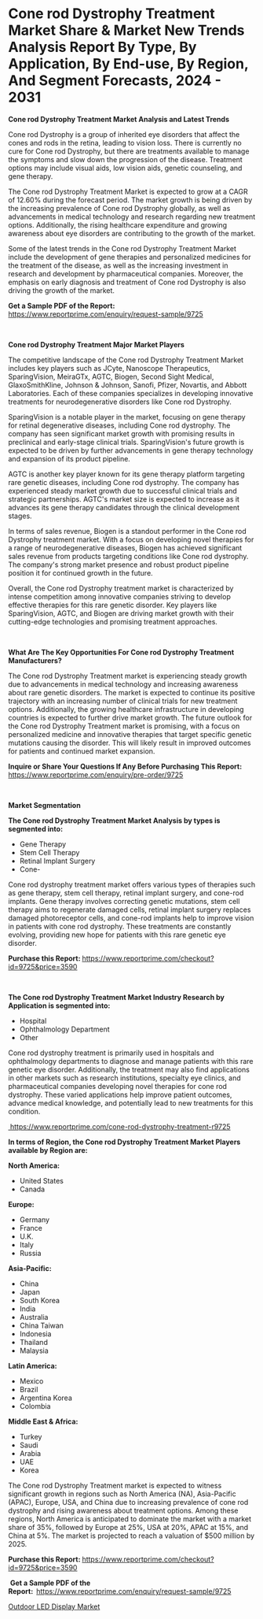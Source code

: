 <p><h1>Cone rod Dystrophy Treatment Market Share & Market New Trends Analysis Report By Type, By Application, By End-use, By Region, And Segment Forecasts, 2024 - 2031</h1></p><p><strong>Cone rod Dystrophy Treatment Market Analysis and Latest Trends</strong></p>
<p><p>Cone rod Dystrophy is a group of inherited eye disorders that affect the cones and rods in the retina, leading to vision loss. There is currently no cure for Cone rod Dystrophy, but there are treatments available to manage the symptoms and slow down the progression of the disease. Treatment options may include visual aids, low vision aids, genetic counseling, and gene therapy.</p><p>The Cone rod Dystrophy Treatment Market is expected to grow at a CAGR of 12.60% during the forecast period. The market growth is being driven by the increasing prevalence of Cone rod Dystrophy globally, as well as advancements in medical technology and research regarding new treatment options. Additionally, the rising healthcare expenditure and growing awareness about eye disorders are contributing to the growth of the market.</p><p>Some of the latest trends in the Cone rod Dystrophy Treatment Market include the development of gene therapies and personalized medicines for the treatment of the disease, as well as the increasing investment in research and development by pharmaceutical companies. Moreover, the emphasis on early diagnosis and treatment of Cone rod Dystrophy is also driving the growth of the market.</p></p>
<p><strong>Get a Sample PDF of the Report:&nbsp;</strong> <a href="https://www.reportprime.com/enquiry/request-sample/9725">https://www.reportprime.com/enquiry/request-sample/9725</a></p>
<p>&nbsp;</p>
<p><strong>Cone rod Dystrophy Treatment Major Market Players</strong></p>
<p><p>The competitive landscape of the Cone rod Dystrophy Treatment Market includes key players such as JCyte, Nanoscope Therapeutics, SparingVision, MeiraGTx, AGTC, Biogen, Second Sight Medical, GlaxoSmithKline, Johnson & Johnson, Sanofi, Pfizer, Novartis, and Abbott Laboratories. Each of these companies specializes in developing innovative treatments for neurodegenerative disorders like Cone rod Dystrophy.</p><p>SparingVision is a notable player in the market, focusing on gene therapy for retinal degenerative diseases, including Cone rod dystrophy. The company has seen significant market growth with promising results in preclinical and early-stage clinical trials. SparingVision's future growth is expected to be driven by further advancements in gene therapy technology and expansion of its product pipeline.</p><p>AGTC is another key player known for its gene therapy platform targeting rare genetic diseases, including Cone rod dystrophy. The company has experienced steady market growth due to successful clinical trials and strategic partnerships. AGTC's market size is expected to increase as it advances its gene therapy candidates through the clinical development stages.</p><p>In terms of sales revenue, Biogen is a standout performer in the Cone rod Dystrophy treatment market. With a focus on developing novel therapies for a range of neurodegenerative diseases, Biogen has achieved significant sales revenue from products targeting conditions like Cone rod dystrophy. The company's strong market presence and robust product pipeline position it for continued growth in the future.</p><p>Overall, the Cone rod Dystrophy treatment market is characterized by intense competition among innovative companies striving to develop effective therapies for this rare genetic disorder. Key players like SparingVision, AGTC, and Biogen are driving market growth with their cutting-edge technologies and promising treatment approaches.</p></p>
<p>&nbsp;</p>
<p><strong>What Are The Key Opportunities For Cone rod Dystrophy Treatment Manufacturers?</strong></p>
<p><p>The Cone rod Dystrophy Treatment market is experiencing steady growth due to advancements in medical technology and increasing awareness about rare genetic disorders. The market is expected to continue its positive trajectory with an increasing number of clinical trials for new treatment options. Additionally, the growing healthcare infrastructure in developing countries is expected to further drive market growth. The future outlook for the Cone rod Dystrophy Treatment market is promising, with a focus on personalized medicine and innovative therapies that target specific genetic mutations causing the disorder. This will likely result in improved outcomes for patients and continued market expansion.</p></p>
<p><strong>Inquire or Share Your Questions If Any Before Purchasing This Report:</strong> <a href="https://www.reportprime.com/enquiry/pre-order/9725">https://www.reportprime.com/enquiry/pre-order/9725</a></p>
<p>&nbsp;</p>
<p><strong>Market Segmentation</strong></p>
<p><strong>The Cone rod Dystrophy Treatment Market Analysis by types is segmented into:</strong></p>
<p><ul><li>Gene Therapy</li><li>Stem Cell Therapy</li><li>Retinal Implant Surgery</li><li>Cone-</li></ul></p>
<p><p>Cone rod dystrophy treatment market offers various types of therapies such as gene therapy, stem cell therapy, retinal implant surgery, and cone-rod implants. Gene therapy involves correcting genetic mutations, stem cell therapy aims to regenerate damaged cells, retinal implant surgery replaces damaged photoreceptor cells, and cone-rod implants help to improve vision in patients with cone rod dystrophy. These treatments are constantly evolving, providing new hope for patients with this rare genetic eye disorder.</p></p>
<p><strong>Purchase this Report:&nbsp;</strong><a href="https://www.reportprime.com/checkout?id=9725&price=3590">https://www.reportprime.com/checkout?id=9725&price=3590</a></p>
<p>&nbsp;</p>
<p><strong>The Cone rod Dystrophy Treatment Market Industry Research by Application is segmented into:</strong></p>
<p><ul><li>Hospital</li><li>Ophthalmology Department</li><li>Other</li></ul></p>
<p><p>Cone rod dystrophy treatment is primarily used in hospitals and ophthalmology departments to diagnose and manage patients with this rare genetic eye disorder. Additionally, the treatment may also find applications in other markets such as research institutions, specialty eye clinics, and pharmaceutical companies developing novel therapies for cone rod dystrophy. These varied applications help improve patient outcomes, advance medical knowledge, and potentially lead to new treatments for this condition.</p></p>
<p><a href="https://www.reportprime.com/cone-rod-dystrophy-treatment-r9725">&nbsp;https://www.reportprime.com/cone-rod-dystrophy-treatment-r9725</a></p>
<p><strong>In terms of Region, the Cone rod Dystrophy Treatment Market Players available by Region are:</strong></p>
<p>
    <p> <strong> North America: </strong>
        <ul>
            <li>United States</li>
            <li>Canada</li>
        </ul>
        </p> 
    <p> <strong> Europe: </strong>
        <ul>
            <li>Germany</li>
            <li>France</li>
            <li>U.K.</li>
            <li>Italy</li>
            <li>Russia</li>
        </ul>
        </p> 
    <p> <strong> Asia-Pacific: </strong>
        <ul>
            <li>China</li>
            <li>Japan</li>
            <li>South Korea</li>
            <li>India</li>
            <li>Australia</li>
            <li>China Taiwan</li>
            <li>Indonesia</li>
            <li>Thailand</li>
            <li>Malaysia</li>
        </ul>
        </p> 
    <p> <strong> Latin America: </strong>
        <ul>
            <li>Mexico</li>
            <li>Brazil</li>
            <li>Argentina Korea</li>
            <li>Colombia</li>
        </ul>
        </p> 
    <p> <strong> Middle East & Africa: </strong>
        <ul>
            <li>Turkey</li>
            <li>Saudi</li>
            <li>Arabia</li>
            <li>UAE</li>
            <li>Korea</li>
        </ul>
    </p>
    </p>
<p><p>The Cone rod Dystrophy Treatment market is expected to witness significant growth in regions such as North America (NA), Asia-Pacific (APAC), Europe, USA, and China due to increasing prevalence of cone rod dystrophy and rising awareness about treatment options. Among these regions, North America is anticipated to dominate the market with a market share of 35%, followed by Europe at 25%, USA at 20%, APAC at 15%, and China at 5%. The market is projected to reach a valuation of $500 million by 2025.</p></p>
<p><strong>Purchase this Report: </strong><a href="https://www.reportprime.com/checkout?id=9725&price=3590">https://www.reportprime.com/checkout?id=9725&price=3590</a></p>
<p>&nbsp;<strong>Get a Sample PDF of the Report:&nbsp;&nbsp;</strong><a href="https://www.reportprime.com/enquiry/request-sample/9725">https://www.reportprime.com/enquiry/request-sample/9725</a></p>
<p><strong></strong></p>
<p><p><a href="https://shimmer-gardenia-37a.notion.site/Outdoor-LED-Display-Market-Share-Evolution-and-Market-Growth-Trends-2024-2031-8f32f39513b44c0786cf49829604e3ec">Outdoor LED Display Market</a></p></p>